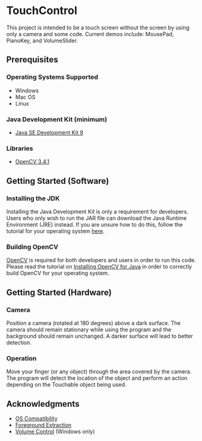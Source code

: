 # TouchControl
This project is intended to be a touch screen without the screen by using only a camera and some code. 
Current demos include: MousePad, PianoKey, and VolumeSlider.

## Prerequisites
### Operating Systems Supported
* Windows
* Mac OS
* Linux
### Java Development Kit (minimum)
* [Java SE Development Kit 9](http://www.oracle.com/technetwork/java/javase/downloads/jdk9-downloads-3848520.html)
### Libraries
* [OpenCV 3.4.1](https://opencv.org/releases.html)

## Getting Started (Software)
### Installing the JDK
Installing the Java Development Kit is only a requirement for developers. Users who only wish to run the JAR file can download the Java Runtime Environment (JRE) instead. If you are unsure how to do this, follow the tutorial for your operating system [here](https://docs.oracle.com/javase/9/install/overview-jdk-9-and-jre-9-installation.htm#JSJIG-GUID-8677A77F-231A-40F7-98B9-1FD0B48C346A).
### Building OpenCV
[OpenCV](https://opencv.org/) is required for both developers and users in order to run this code. Please read the tutorial on [Installing OpenCV for Java](https://github.com/opencv-java/opencv-java-tutorials/blob/master/docs/source/01-installing-opencv-for-java.rst) in order to correctly build OpenCV for your operating system.

## Getting Started (Hardware)
### Camera
Position a camera (rotated at 180 degrees) above a dark surface. The camera should remain stationary while using the program and the background should remain unchanged. A darker surface will lead to better detection.
### Operation
Move your finger (or any object) through the area covered by the camera. The program will detect the location of the object and perform an action depending on the Touchable object being used.

## Acknowledgments
* [OS Compatibility](https://stackoverflow.com/a/18780559)
* [Foreground Extraction](https://stackoverflow.com/a/27036614)
* [Volume Control](http://www.nirsoft.net/utils/nircmd.html) (Windows only)
